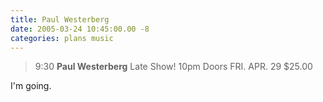 ```yaml
---
title: Paul Westerberg
date: 2005-03-24 10:45:00.00 -8
categories: plans music
---
```

>
> 9:30
> **Paul Westerberg**
> Late Show! 10pm Doors
> FRI. APR. 29
> $25.00

I'm going.
